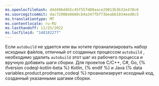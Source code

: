 ```yaml
---
ms.openlocfilehash: d4d496d4b5c45f557d80aace29013b3b32e478c6
ms.sourcegitcommit: dac72908e8660cb4a347fbf73beab61034eed8c5
ms.translationtype: MT
ms.contentlocale: ru-RU
ms.lasthandoff: 11/25/2022
ms.locfileid: "148182277"
---
```

Если `autobuild` не удается или вы хотите проанализировать набор исходных файлов, отличный от созданных процессом `autobuild` , необходимо удалить `autobuild` этот шаг из рабочего процесса и вручную добавить шаги сборки. Для проектов C/C++, C#, Go, {% ifversion codeql-kotlin-beta %} Kotlin, {% endif %} и Java {% data variables.product.prodname_codeql %} проанализирует исходный код, созданный указанными шагами сборки.

